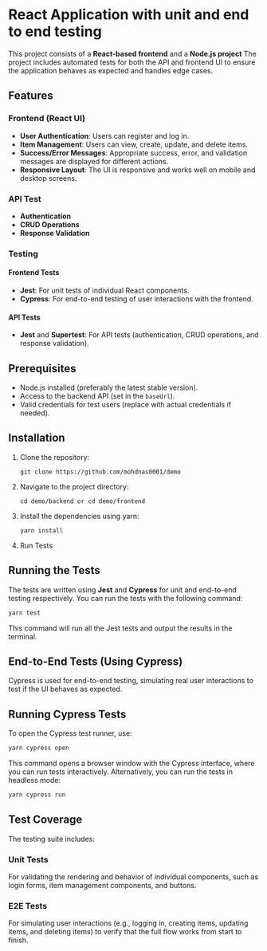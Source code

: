 # React Application with unit and end to end testing

This project consists of a **React-based frontend**  and a **Node.js project** The project includes automated tests for both the API and frontend UI to ensure the application behaves as expected and handles edge cases.

## Features

### Frontend (React UI)
- **User Authentication**: Users can register and log in.
- **Item Management**: Users can view, create, update, and delete items.
- **Success/Error Messages**: Appropriate success, error, and validation messages are displayed for different actions.
- **Responsive Layout**: The UI is responsive and works well on mobile and desktop screens.

### API Test
- **Authentication**
- **CRUD Operations**
- **Response Validation**

### Testing

#### Frontend Tests
- **Jest**: For unit tests of individual React components.
- **Cypress**: For end-to-end testing of user interactions with the frontend.

#### API Tests
- **Jest** and **Supertest**: For API tests (authentication, CRUD operations, and response validation).

## Prerequisites

- Node.js installed (preferably the latest stable version).
- Access to the backend API (set in the `baseUrl`).
- Valid credentials for test users (replace with actual credentials if needed).

## Installation

1. Clone the repository:
    ```
    git clone https://github.com/mohdnas0001/demo
    ```

2. Navigate to the project directory:
    ```
    cd demo/backend or cd demo/frontend
    ```

3. Install the dependencies using yarn:
    ```
    yarn install
    ```


4. Run Tests

## Running the Tests

The tests are written using **Jest** and **Cypress** for unit and end-to-end testing respectively. You can run the tests with the following command:

```bash
yarn test
```
This command will run all the Jest tests and output the results in the terminal.

## End-to-End Tests (Using Cypress)
Cypress is used for end-to-end testing, simulating real user interactions to test if the UI behaves as expected.

## Running Cypress Tests
To open the Cypress test runner, use:

```bash
yarn cypress open
```

This command opens a browser window with the Cypress interface, where you can run tests interactively. Alternatively, you can run the tests in headless mode:

```bash
yarn cypress run
```
## Test Coverage
The testing suite includes:

### Unit Tests
For validating the rendering and behavior of individual components, such as login forms, item management components, and buttons.

### E2E Tests
For simulating user interactions (e.g., logging in, creating items, updating items, and deleting items) to verify that the full flow works from start to finish.




